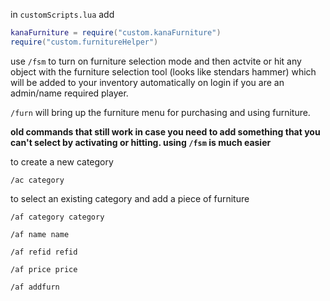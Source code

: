 in `customScripts.lua` add 
```lua
kanaFurniture = require("custom.kanaFurniture")
require("custom.furnitureHelper")
```


use `/fsm` to turn on furniture selection mode and then actvite or hit any object with the furniture selection tool (looks like stendars hammer) which will be added to your inventory automatically on login if you are an admin/name required player.

`/furn` will bring up the furniture menu for purchasing and using furniture.

**old commands that still work in case you need to add something that you can't select by activating or hitting. using `/fsm` is much easier**


to create a new category

`/ac category`  


to select an existing category and add a piece of furniture

`/af category category` 

`/af name name` 

`/af refid refid`

`/af price price`

`/af addfurn`
